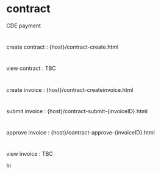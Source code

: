 # contract
CDE payment
#
create contract :
{host}/contract-create.html
#
view contract : TBC
#
create invoice : {host}/contract-createinvoice.html
#
submit invoice : {host}/contract-submit-{invoiceID}.html
#
approve invoice : {host}/contract-approve-{invoiceID}.html
#
view invoice : TBC

hi